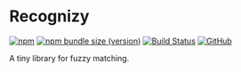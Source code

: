 # Recognizy

[![npm](https://img.shields.io/npm/v/recognizy)](https://www.npmjs.com/package/recognizy)
[![npm bundle size (version)](https://img.shields.io/bundlephobia/minzip/recognizy/1.4.0)](https://bundlephobia.com/result?p=recognizy@1.4.0)
[![Build Status](https://travis-ci.com/ArthurDelamare/recognizy.svg?branch=master)](https://travis-ci.com/ArthurDelamare/recognizy)
[![GitHub](https://img.shields.io/github/license/ArthurDelamare/recognizy)](https://github.com/ArthurDelamare/recognizy/blob/master/LICENSE)

A tiny library for fuzzy matching.
